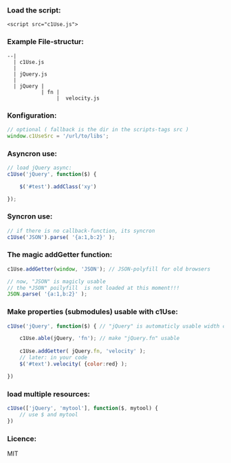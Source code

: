 
### Load the script:
    <script src="c1Use.js">

### Example File-structur:
    --|
      | c1Use.js
      |
      | jQuery.js
      |
      | jQuery | 
               | fn | 
                    |  velocity.js


### Konfiguration:
```javascript
// optional ( fallback is the dir in the scripts-tags src )
window.c1UseSrc = '/url/to/libs';
```

### Asyncron use:
```javascript
// load jQuery async:
c1Use('jQuery', function($) {

    $('#test').addClass('xy')

});
```

### Syncron use:
```javascript
// if there is no callback-function, its syncron
c1Use('JSON').parse( '{a:1,b:2}' );
```

### The magic addGetter function:
```javascript
c1Use.addGetter(window, 'JSON'); // JSON-polyfill for old browsers

// now, "JSON" is magicly usable
// the *JSON" poilyfill  is not loaded at this moment!!!
JSON.parse( '{a:1,b:2}' ); 
```

### Make properties (submodules) usable with c1Use:
```javascript
c1Use('jQuery', function($) { // "jQuery" is automaticly usable width c1Use because loaded with c1Use.

    c1Use.able(jQuery, 'fn'); // make "jQuery.fn" usable
    
    c1Use.addGetter( jQuery.fn, 'velocity' );
    // later: in your code
    $('#text').velocity( {color:red} );

})
```

### load multiple resources:
```javascript
c1Use(['jQuery', 'mytool'], function($, mytool) {
    // use $ and mytool
})
```


### Licence:
MIT


